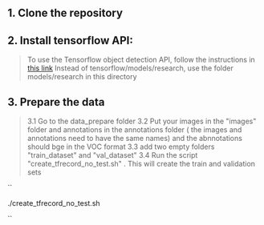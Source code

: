 ## 1. Clone the repository
## 2. Install tensorflow API: 
>To use the Tensorflow object detection API, follow the instructions in [this link](hhttps://github.com/tensorflow/models/blob/master/research/object_detection/g3doc/installation.md)
>Instead of tensorflow/models/research, use the folder models/research in this directory
## 3. Prepare the data 
>3.1 Go to the data_prepare folder 
>3.2 Put your images in the "images" folder and annotations  in the annotations folder ( the images and annotations need to have the same names) and the abnnotations should bge in the VOC format
>3.3 add two empty folders "train_dataset" and "val_dataset"
>3.4 Run the script  	"create_tfrecord_no_test.sh" . This will create the train and validation sets

``

./create_tfrecord_no_test.sh


``


